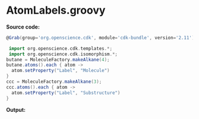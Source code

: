 # AtomLabels.groovy
**Source code:**
```groovy
@Grab(group='org.openscience.cdk', module='cdk-bundle', version='2.11')

 import org.openscience.cdk.templates.*;
 import org.openscience.cdk.isomorphism.*;
butane = MoleculeFactory.makeAlkane(4);
butane.atoms().each { atom ->
  atom.setProperty("Label", "Molecule")
}
ccc = MoleculeFactory.makeAlkane(3);
ccc.atoms().each { atom ->
  atom.setProperty("Label", "Substructure")
}
```
**Output:**
```plain
```
